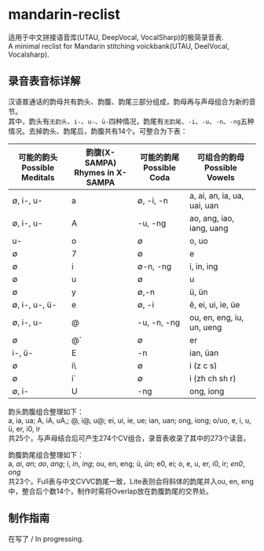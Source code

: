 # mandarin-reclist

适用于中文拼接语音库(UTAU, DeepVocal, VocalSharp)的极简录音表.  
A minimal reclist for Mandarin stitching voickbank(UTAU, DeelVocal, Vocalsharp).  

## 录音表音标详解  

汉语普通话的韵母共有韵头、韵腹、韵尾三部分组成，韵母再与声母组合为新的音节。  
其中，韵头有`无韵头`、`i-`、`u-`、`ü-`四种情况，韵尾有`无韵尾`、`-i`、`-u`、`-n`、`-ng`五种情况。去掉韵头、韵尾后，韵腹共有14个。可整合为下表： 

| 可能的韵头<br/>Possible Meditals| 韵腹(X-SAMPA)<br/> Rhymes in X-SAMPA| 可能的韵尾<br/>Possible Coda|可组合的韵母<br /> Possible Vowels|
| ------ | ------ | ------ | ------ |
| ∅, i-, u- | a | ∅, -i, -n | a, ai, an, ia, ua, uai, uan |
| ∅, i-, u- | A | -u, -ng | ao, ang, iao, iang, uang |
| u- | o | ∅ | o, uo |
| ∅ | 7 | ∅ | e |
| ∅ | i | ∅-n, -ng | i, in, ing |
| ∅ | u | ∅ | u |
| ∅ | y | ∅,-n | ü, ün |
| ∅, i-, u-, ü- | e | ∅, -i | ê, ei, ui, ie, üe |
| ∅, i-, u- | @ | -u, -n, -ng | ou, en, eng, iu, un, ueng |
| ∅ | @` | ∅ | er |
| i-, ü- | E| -n | ian, üan |
| ∅ | i\ | ∅ | i (z c s) |
| ∅ | i` | ∅ | i (zh ch sh r) |
| ∅, i-| U | -ng | ong, iong |

韵头韵腹组合整理如下：  
a, ia, ua; A, iA, uA,; @, i@, u@; ei, ui, ie, ue; ian, uan; ong, iong; o/uo, e, i, u, ü, er, i0, ir  
共25个，与声母结合后可产生274个CV组合，录音表收录了其中的273个读音。  

韵腹韵尾组合整理如下：  
a, *ai*, *an*; *ao*, *ang*; i, *in*, *ing*; ou, en, eng; ü, *ün*; e0, ei; o, e, u, er, i0, ir; *en0*, *ong*  
共23个。Full表与中文CVVC韵尾一致，Lite表则会将斜体的韵尾并入ou, en, eng中，整合后个数14个，制作时需将Overlap放在韵腹韵尾的交界处。 

## 制作指南

在写了 / In progressing.
